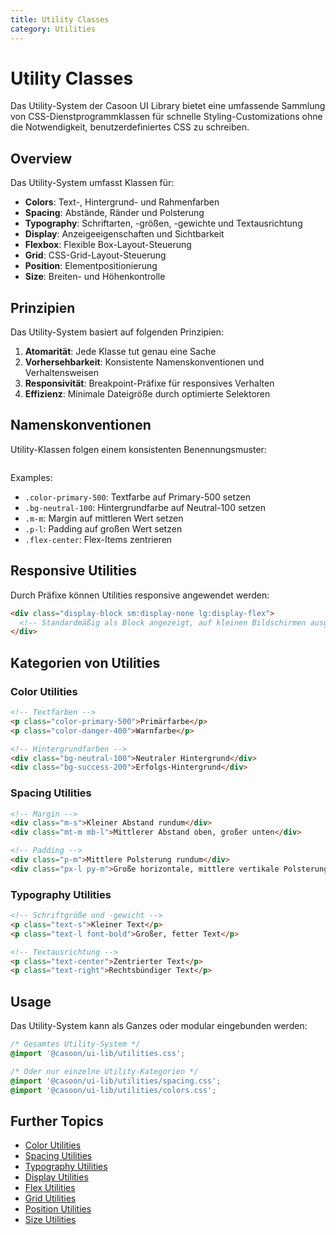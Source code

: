 ```yaml
---
title: Utility Classes
category: Utilities
---
```


# Utility Classes

Das Utility-System der Casoon UI Library bietet eine umfassende Sammlung von CSS-Dienstprogrammklassen für schnelle Styling-Customizations ohne die Notwendigkeit, benutzerdefiniertes CSS zu schreiben.

## Overview

Das Utility-System umfasst Klassen für:

- **Colors**: Text-, Hintergrund- und Rahmenfarben
- **Spacing**: Abstände, Ränder und Polsterung
- **Typography**: Schriftarten, -größen, -gewichte und Textausrichtung
- **Display**: Anzeigeeigenschaften und Sichtbarkeit
- **Flexbox**: Flexible Box-Layout-Steuerung
- **Grid**: CSS-Grid-Layout-Steuerung
- **Position**: Elementpositionierung
- **Size**: Breiten- und Höhenkontrolle

## Prinzipien

Das Utility-System basiert auf folgenden Prinzipien:

1. **Atomarität**: Jede Klasse tut genau eine Sache
2. **Vorhersehbarkeit**: Konsistente Namenskonventionen und Verhaltensweisen
3. **Responsivität**: Breakpoint-Präfixe für responsives Verhalten
4. **Effizienz**: Minimale Dateigröße durch optimierte Selektoren

## Namenskonventionen

Utility-Klassen folgen einem konsistenten Benennungsmuster:

```.[Eigenschaft]-[Variante]-[Wert]
```

Examples:
- `.color-primary-500`: Textfarbe auf Primary-500 setzen
- `.bg-neutral-100`: Hintergrundfarbe auf Neutral-100 setzen
- `.m-m`: Margin auf mittleren Wert setzen
- `.p-l`: Padding auf großen Wert setzen
- `.flex-center`: Flex-Items zentrieren

## Responsive Utilities

Durch Präfixe können Utilities responsive angewendet werden:

```html
<div class="display-block sm:display-none lg:display-flex">
  <!-- Standardmäßig als Block angezeigt, auf kleinen Bildschirmen ausgeblendet, auf großen als Flex angezeigt -->
</div>
```

## Kategorien von Utilities

### Color Utilities

```html
<!-- Textfarben -->
<p class="color-primary-500">Primärfarbe</p>
<p class="color-danger-400">Warnfarbe</p>

<!-- Hintergrundfarben -->
<div class="bg-neutral-100">Neutraler Hintergrund</div>
<div class="bg-success-200">Erfolgs-Hintergrund</div>
```

### Spacing Utilities

```html
<!-- Margin -->
<div class="m-s">Kleiner Abstand rundum</div>
<div class="mt-m mb-l">Mittlerer Abstand oben, großer unten</div>

<!-- Padding -->
<div class="p-m">Mittlere Polsterung rundum</div>
<div class="px-l py-m">Große horizontale, mittlere vertikale Polsterung</div>
```

### Typography Utilities

```html
<!-- Schriftgröße und -gewicht -->
<p class="text-s">Kleiner Text</p>
<p class="text-l font-bold">Großer, fetter Text</p>

<!-- Textausrichtung -->
<p class="text-center">Zentrierter Text</p>
<p class="text-right">Rechtsbündiger Text</p>
```

## Usage

Das Utility-System kann als Ganzes oder modular eingebunden werden:

```css
/* Gesamtes Utility-System */
@import '@casoon/ui-lib/utilities.css';

/* Oder nur einzelne Utility-Kategorien */
@import '@casoon/ui-lib/utilities/spacing.css';
@import '@casoon/ui-lib/utilities/colors.css';
```

## Further Topics

- [Color Utilities](/utilities/colors)
- [Spacing Utilities](/utilities/spacing)
- [Typography Utilities](/utilities/typography)
- [Display Utilities](/utilities/display)
- [Flex Utilities](/utilities/flex)
- [Grid Utilities](/utilities/grid)
- [Position Utilities](/utilities/position)
- [Size Utilities](/utilities/size) 